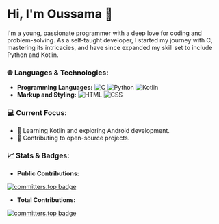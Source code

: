 # Hi, I'm Oussama 👋
<!--
**OussamaTeyib/OussamaTeyib** is a ✨ _special_ ✨ repository because its `README.md` (this file) appears on your GitHub profile.
-->
I'm a young, passionate programmer with a deep love for coding and problem-solving. As a self-taught developer, I started my journey with C, mastering its intricacies, and have since expanded my skill set to include Python and Kotlin.

### 🌐 Languages & Technologies:
- **Programming Languages:** ![C](https://img.shields.io/badge/-C-00599C?style=flat-square&logo=c&logoColor=white) ![Python](https://img.shields.io/badge/-Python-3776AB?style=flat-square&logo=python&logoColor=white) ![Kotlin](https://img.shields.io/badge/-Kotlin-0095D5?style=flat-square&logo=kotlin&logoColor=white)
- **Markup and Styling:** ![HTML](https://img.shields.io/badge/-HTML5-E34F26?style=flat-square&logo=html5&logoColor=white) ![CSS](https://img.shields.io/badge/-CSS3-1572B6?style=flat-square&logo=css3&logoColor=white)

### 💻 Current Focus:
- 📱 Learning Kotlin and exploring Android development.
- 🎯 Contributing to open-source projects.

### 📈 Stats & Badges:
- **Public Contributions:**

[![committers.top badge](https://user-badge.committers.top/mauritania_public/OussamaTeyib.svg)](https://user-badge.committers.top/mauritania_public/OussamaTeyib)
- **Total Contributions:**

[![committers.top badge](https://user-badge.committers.top/mauritania_private/OussamaTeyib.svg)](https://user-badge.committers.top/mauritania_private/OussamaTeyib)
